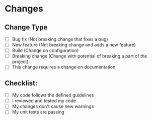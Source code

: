 <!-- Title template: [type] Descriptive title -->
<!-- Example: [Build] Fixing prettier settings -->

# Changes

<!--(Make a list of the changes and a description of what was done.)-->

## Change Type

<!-- Delete the irrelevant options. -->

- [ ] Bug fix (Not breaking change that fixes a bug)
- [ ] New feature (Not breaking change and adds a new feature)
- [ ] Build (Change on configuration)
- [ ] Breaking change (Change with potential of breaking a part of the project)
- [ ] This change requires a change on documentation

## Checklist:

- [ ] My code follows the defined guidelines
- [ ] I reviewed and tested my code
- [ ] My changes don't cause new warnings
- [ ] My unit tests are passing
